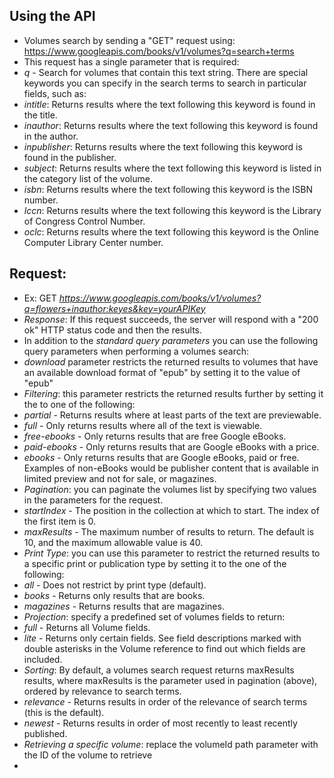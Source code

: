 ## Using the API
- Volumes search by sending a "GET" request using: https://www.googleapis.com/books/v1/volumes?q=search+terms
- This request has a single parameter that is required:
- *q* - Search for volumes that contain this text string. There are special keywords you can specify in the search terms to search in particular fields, such as:
- *intitle*: Returns results where the text following this keyword is found in the title.
- *inauthor*: Returns results where the text following this keyword is found in the author.
- *inpublisher*: Returns results where the text following this keyword is found in the publisher.
- *subject*: Returns results where the text following this keyword is listed in the category list of the volume.
- *isbn*: Returns results where the text following this keyword is the ISBN number.
- *lccn*: Returns results where the text following this keyword is the Library of Congress Control Number.
- *oclc*: Returns results where the text following this keyword is the Online Computer Library Center number.
## Request:
- Ex: GET *https://www.googleapis.com/books/v1/volumes?q=flowers+inauthor:keyes&key=yourAPIKey*
- *Response*: If this request succeeds, the server will respond with a "200 ok" HTTP status code and then the results.
- In addition to the *standard query parameters* you can use the following query parameters when performing a volumes search:
- *download* parameter restricts the returned results to volumes that have an available download format of "epub" by setting it to the value of "epub"
- *Filtering*: this parameter restricts the returned results further by setting it the to one of the following:
- *partial* - Returns results where at least parts of the text are previewable.
- *full* - Only returns results where all of the text is viewable.
- *free-ebooks* - Only returns results that are free Google eBooks.
- *paid-ebooks* - Only returns results that are Google eBooks with a price.
- *ebooks* - Only returns results that are Google eBooks, paid or free. Examples of non-eBooks would be publisher content that is available in limited preview and not for sale, or magazines.
- *Pagination*: you can paginate the volumes list by specifying two values in the parameters for the request.
- *startIndex* - The position in the collection at which to start. The index of the first item is 0.
- *maxResults* - The maximum number of results to return. The default is 10, and the maximum allowable value is 40.
- *Print Type*: you can use this parameter to restrict the returned results to a specific print or publication type by setting it to the one of the following:
- *all* - Does not restrict by print type (default).
- *books* - Returns only results that are books.
- *magazines* - Returns results that are magazines.
- *Projection*: specify a predefined set of volumes fields to return:
- *full* - Returns all Volume fields.
- *lite* - Returns only certain fields. See field descriptions marked with double asterisks in the Volume reference to find out which fields are included.
- *Sorting*: By default, a volumes search request returns maxResults results, where maxResults is the parameter used in pagination (above), ordered by relevance to search terms.
- *relevance* - Returns results in order of the relevance of search terms (this is the default).
- *newest* - Returns results in order of most recently to least recently published.
- *Retrieving a specific volume*: replace the volumeId path parameter with the ID of the volume to retrieve
- 